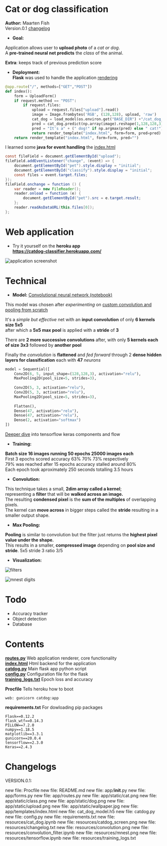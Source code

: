 # Cat or dog classification

**Author:** Maarten Fish  
Version.0.1 [changelog](https://github.com/FishMaarten/Catdog/blob/master/resources/changelog.txt)

- **Goal:**  

Application allows user to **upload photo** of a *cat or dog*.  
A **pre-trained neural net predicts** the *class* of the animal.

**Extra**: keeps track of previous prediction score


- **Deployment:**  
**Flask** was used to handle the application [rendering](https://github.com/FishMaarten/Catdog/blob/master/app/routes.py)
```py
@app.route("/", methods=["GET","POST"])
def index():
    form = UploadForm()
    if request.method == "POST":
        if request.files:
            upload = request.files["upload"].read()
            image = Image.frombytes('RGB', (128,128), upload, 'raw')
            cat_dog = load_model(os.environ.get("BASE_DIR") +"/cat_dog_model.h5")
            pred = cat_dog.predict(np.array(image).reshape(1,128,128,3))
            pred = "It's a" + (" dog!" if np.argmax(pred) else " cat!")
            return render_template("index.html", form=form, pred=pred)
    return render_template("index.html", form=form, pred="")
```
I learned some **java for event handling** the [index.html](https://github.com/FishMaarten/Catdog/blob/master/app/templates/index.html)
```java
const fileField = document.getElementById("upload");                                  
fileField.addEventListener("change", (event) => {                                     
    document.getElementById("pet").style.display = "initial";                     
    document.getElementById("classify").style.display = "initial";                
    const files = event.target.files;                                             
});                                                                                   
fileField.onchange = function () {                                                    
    var reader = new FileReader();                                                        
    reader.onload = function (e) {                                                
        document.getElementById("pet").src = e.target.result;                         
    };                                                                                    
    reader.readAsDataURL(this.files[0]);                                                  
};
```
# Web application
- Try it yourself on the **heroku app  
https://catdog-classifier.herokuapp.com/**

![application screenshot](https://github.com/FishMaarten/Catdog/blob/master/resources/catdog_screen.png)

# Technical
- **Model:** [Convolutional neural network (notebook)](https://github.com/FishMaarten/Catdog/blob/master/resources/cat_dog.ipynb)

This model was chosen after *experimenting* on [custom convolution and pooling from scratch](https://github.com/FishMaarten/Catdog/blob/master/resources/convolution_filter.ipynb)

It's a *simple but effective* net with an **input convolution** of only **6 kernels size 5x5**  
after which a **5x5 max pool** is applied with a **stride** of **3**

There are **2 more successive convolutions** after, with only **5 kernels each of size 3x3** followed by **another pool**

Finally the *convolution* is **flattened** and *fed forward* through 2 **dense hidden layers for classification** each with **47** *neurons*

```py
model = Sequential([
    Conv2D(6, 5, input_shape=(128,128,3), activation="relu"),
    MaxPooling2D(pool_size=5, strides=3),
    
    Conv2D(5, 3, activation="relu"),
    Conv2D(5, 3, activation="relu"),    
    MaxPooling2D(pool_size=5, strides=3),
    
    Flatten(),
    Dense(47, activation="relu"),
    Dense(47, activation="relu"),
    Dense(2, activation="softmax")
])
```
[Deeper dive](https://github.com/FishMaarten/Catdog/blob/master/resources/tensorflow.ipynb) into tensorflow keras components and flow

- **Training:**

**Batch size 16 images running 50 epochs 25000 images each**  
First 3 epochs scored accuracy 63% 70% 73% respectively  
79% was reached after 15 epochs accuracy stalled around 80%  
Each epoch took aproximately 250 seconds totalling 3.5 hours  

- **Convolution:**

This technique takes a small, **2dim array called a kernel**;  
representing a **filter** that will be **walked across an image.**  
The resulting **condensed pixel** is the **sum of the multiples** of overlapping pixels.  
The kernel can **move across** in bigger steps called the **stride** resulting in a smaller output shape.

- **Max Pooling:**

**Pooling** is similar to convolution but the filter just returns the **highest pixel value under the shape.**  
This results in a smaller, **compressed image** depending on **pool size and stride**. 5x5 stride 3 ratio 3/5  

- **Visualization:**

![filters](https://github.com/FishMaarten/Catdog/blob/master/resources/convolution.png)

![mnest digits](https://github.com/FishMaarten/Catdog/blob/master/resources/mnest.png)

# Todo
- Accuracy tracker
- Object detection
- Database

# Contents
[**routes.py**](https://github.com/FishMaarten/Catdog/blob/master/app/routes.py)
Web application renderer, core functionality  
[**index.html**](https://github.com/FishMaarten/Catdog/blob/master/app/templates/index.html)
Html backend for the application  
[**catdog.py**](https://github.com/FishMaarten/Catdog/blob/master/catdog.py)
Main flask app python script  
[**config.py**](https://github.com/FishMaarten/Catdog/blob/master/config.py)
Configuration file for the flask  
[**training_logs.txt**](https://github.com/FishMaarten/Catdog/blob/master/resources/training_logs.txt)
Epoch loss and accuracy

**Procfile** Tells heroku how to boot
```
web: gunicorn catdog:app
```
**requirements.txt** For dowloading pip packages
```
Flask==0.12.2
flask_wtf==0.14.3
PILLOW==7.2.0
numpy==1.18.5
matplotlib==3.3.1
gunicorn==20.0.4
tensorflow==2.3.0
Keras==2.4.3
```
# Changelogs

VERSION.0.1:

new file:   Procfile
new file:   README.md
new file:   app/__init__.py
new file:   app/forms.py
new file:   app/routes.py
new file:   app/static/cat.png
new file:   app/static/class.png
new file:   app/static/dog.png
new file:   app/static/upload.png
new file:   app/static/wallpaper.jpg
new file:   app/templates/index.html
new file:   cat_dog_model.h5
new file:   catdog.py
new file:   config.py
new file:   requirements.txt
new file:   resources/cat_dog.ipynb
new file:   resources/catdog_screen.png
new file:   resources/changelog.txt
new file:   resources/convolution.png
new file:   resources/convolution_filter.ipynb
new file:   resources/mnest.png
new file:   resources/tensorflow.ipynb
new file:   resources/training_logs.txt
